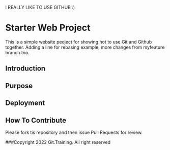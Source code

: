 I REALLY LIKE TO USE GITHUB :)
# Starter Web Project
This is a simple website peoject for showing hot to use Git and Github together.
Adding a line for rebasing example,
more changes from myfeature branch too. 

## Introduction

## Purpose

## Deployment

## How To Contribute

Please fork tis repository and then issue Pull Requests for review.

###Copyright
2022 Git.Training. All right reserved
